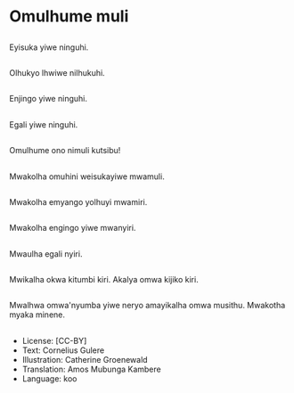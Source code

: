 # Omulhume muli

##
Eyisuka yiwe ninguhi.

##
Olhukyo lhwiwe nilhukuhi.

##
Enjingo yiwe ninguhi.

##
Egali yiwe ninguhi.

##
Omulhume ono nimuli kutsibu!

##
Mwakolha omuhini weisukayiwe mwamuli.

##
Mwakolha emyango yolhuyi mwamiri.

##
Mwakolha engingo yiwe mwanyiri.

##
Mwaulha egali nyiri.

##
Mwikalha okwa kitumbi kiri. Akalya omwa kijiko kiri.

##
Mwalhwa omwa'nyumba yiwe neryo amayikalha omwa musithu. Mwakotha myaka minene.

##
* License: [CC-BY]
* Text: Cornelius Gulere
* Illustration: Catherine Groenewald
* Translation: Amos Mubunga Kambere
* Language: koo

